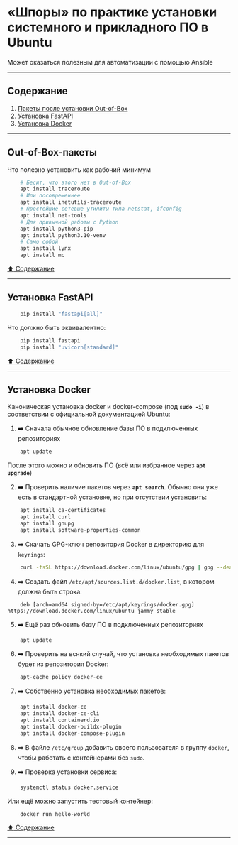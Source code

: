 # &laquo;Шпоры&raquo; по практике установки системного и прикладного ПО в Ubuntu #

Может оказаться полезным для автоматизации с помощью Ansible

----

## Содержание ##

1. [Пакеты после установки Out-of-Box](#out-of-box-пакеты)    
2. [Установка FastAPI](#установка-fastapi)    
3. [Установка Docker](#установка-docker)    

----

## Out-of-Box-пакеты ##

Что полезно установить как рабочий минимум
```bash
    # Бесит, что этого нет в Out-of-Box
    apt install traceroute
    # Или посовременнее
    apt install inetutils-traceroute
    # Простейшие сетевые утилиты типа netstat, ifconfig
    apt install net-tools
    # Для привычной работы с Python
    apt install python3-pip
    apt install python3.10-venv
    # Само собой
    apt install lynx
    apt install mc
```

[:arrow_up: Содержание](#содержание)

----

## Установка FastAPI ##

```bash
    pip install "fastapi[all]"
```
Что должно быть эквивалентно:
```bash
    pip install fastapi
    pip install "uvicorn[standard]"
```

[:arrow_up: Содержание](#содержание)

----

## Установка Docker ##

Каноническая установка docker и docker-compose (под **`sudo -i`**) в
соответствии с официальной документацией Ubuntu:

1. :arrow_right: Сначала обычное обновление базы ПО в подключенных репозиториях
```bash
    apt update
```
После этого можно и обновить ПО (всё или избранное через **`apt upgrade`**)

2. :arrow_right: Проверить наличие пакетов через **`apt search`**. Обычно они
уже есть в стандартной установке, но при отсутствии установить:
```bash
    apt install ca-certificates
    apt install curl
    apt install gnupg
    apt install software-properties-common
```

3. :arrow_right: Скачать GPG-ключ репозитория Docker в директорию для `keyrings`:
```bash
    curl -fsSL https://download.docker.com/linux/ubuntu/gpg | gpg --dearmor -o /etc/apt/keyrings/docker.gpg
```

4. :arrow_right: Создать файл `/etc/apt/sources.list.d/docker.list`, в котором
должна быть строка:
```text
    deb [arch=amd64 signed-by=/etc/apt/keyrings/docker.gpg] https://download.docker.com/linux/ubuntu jammy stable
```

5. :arrow_right: Ещё раз обновить базу ПО в подключенных репозиториях
```bash
    apt update
```

6. :arrow_right: Проверить на всякий случай, что установка необходимых пакетов
будет из репозитория Docker:
```bash
    apt-cache policy docker-ce
```

7. :arrow_right: Собственно установка необходимых пакетов:
```bash
    apt install docker-ce
    apt install docker-ce-cli
    apt install containerd.io
    apt install docker-buildx-plugin
    apt install docker-compose-plugin
```

8. :arrow_right: В файле `/etc/group` добавить своего пользователя в группу
`docker`, чтобы работать с контейнерами без `sudo`.

9. :arrow_right: Проверка установки сервиса:
```bash
    systemctl status docker.service
```
Или ещё можно запустить тестовый контейнер:
```bash
    docker run hello-world
```

[:arrow_up: Содержание](#содержание)

----
